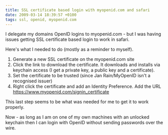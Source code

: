 ```yaml
---
title: SSL certificate based login with myopenid.com and safari
date: 2009-03-14 18:39:57 +0100
tags: ssl, openid, myopenid.com
---
```


I delegate my domains OpenID logins to myopenid.com - but I was having issues getting SSL certificate based login to work in safari.

Here's what I needed to do (mostly as a reminder to myself).

1.  Generate a new SSL certificate on the myopenid.com site
2.  Click the link to download the certificate. It downloads and installs via keychain access (I get a private key, a public key and a certificate).
3.  Set the certificate to be trusted (since Jan Rain/MyOpenID isn't a recognised issuer)
4.  Right click the certificate and add an Identity Preference. Add the URL https://www.myopenid.com/signin_certificate

This last step seems to be what was needed for me to get it to work properly.

Now - as long as I am on one of my own machines with an unlocked keychain then I can login with OpenID without sending passwords over the wire.
